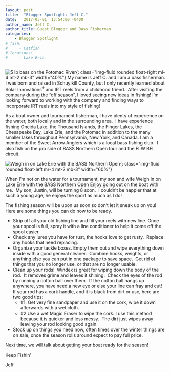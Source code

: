 ```yaml
---
layout: post
title:  "Blogger Spotlight: Jeff C."
date:   2017-03-01  13:54:00 -0400
author_name: Jeff C.
author_title: Guest Blogger and Bass Fisherman
categories: 
    - Blogger Spotlight
# fish: 
#     - Catfish
# locations:
#     - Lake Erie
---
```


![5 lb bass on the Potomac River](/assets/images/pro-staff/jeff_c_bass.jpg){: class="img-fluid rounded float-right ml-4 mt-2 mb-3" width="40%"}
My name is Jeff C. and I am a bass fisherman.  I was born and raised in Schuylkill County, but I only recently learned about Solar Innovations<sup>®</sup> and IRT reels from a childhood friend.  After visiting the company during the “off season”, I loved seeing new ideas in fishing! I’m looking forward to working with the company and finding ways to incorporate IRT reels into my style of fishing!

As a boat owner and tournament fisherman, I have plenty of experience on the water, both locally and in the surrounding area.  I have experience fishing Oneida Lake, the Thousand Islands, the Finger Lakes, the Chesapeake Bay, Lake Erie, and the Potomac in addition to the many smaller lakes throughout Pennsylvania, New York, and Canada. I am a member of the Sweet Arrow Anglers which is a local bass fishing club.  I also fish on the pro side of BASS Northern Open tour and the FLW BFL circuit.

![Weigh in on Lake Erie with the BASS Northern Open](/assets/images/pro-staff/jeff_c.jpg){: class="img-fluid rounded float-left mr-4 mt-2 mb-3" width="60%"}

When I’m not on the water for a tournament, my son and wife Weigh in on Lake Erie with the BASS Northern Open Enjoy going out on the boat with me.  My son, Justin, will be turning 8 soon.  I couldn’t be happier that at such a young age, he enjoys the sport as much as I do!

The fishing season will be upon us soon so don’t let it sneak up on you!  Here are some things you can do now to be ready.
<ul>
	<li>Strip off all your old fishing line and fill your reels with new line. Once your spool is full, spray it with a line conditioner to help it come off the spool easier.</li>
	<li>Check any lures you have for rust, the hooks love to get rusty.  Replace any hooks that need replacing.</li>
	<li>Organize your tackle boxes. Empty them out and wipe everything down inside with a good general cleaner.  Combine hooks, weights, or anything else you can put in one package to save space.  Get rid of things that you no longer use, or that are no longer usable.</li>
	<li>Clean up your rods!  Windex is great for wiping down the body of the rod.  It removes grime and leaves it shining.  Check the eyes of the rod by running a cotton ball over them.  If the cotton ball hangs up anywhere, you have need a new eye or else your line can fray and cut!  If your rod has a cork handle, and it is black from dirt or use, here are two good tips:
<ul>
	<li>#1. Get very fine sandpaper and use it on the cork, wipe it down afterwards with a wet cloth.</li>
	<li>#2 Use a wet Magic Eraser to wipe the cork. I use this method because it is quicker and less messy.  The dirt just wipes away leaving your rod looking good again.</li>
</ul>
</li>
	<li>Stock up on things you need now, often times over the winter things are on sale, once the season rolls around expect to pay full price.</li>
</ul>
Next time, we will talk about getting your boat ready for the season!

Keep Fishin’

Jeff

[^1]: 5 lb bass on the Potomac River